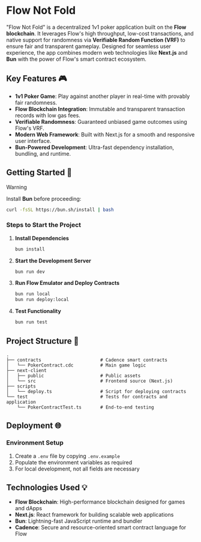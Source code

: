 # Flow Not Fold

"Flow Not Fold" is a decentralized 1v1 poker application built on the **Flow blockchain**. It leverages Flow's high throughput, low-cost transactions, and native support for randomness via **Verifiable Random Function (VRF)** to ensure fair and transparent gameplay. Designed for seamless user experience, the app combines modern web technologies like **Next.js** and **Bun** with the power of Flow's smart contract ecosystem.

## Key Features 🎮

- **1v1 Poker Game**: Play against another player in real-time with provably fair randomness.
- **Flow Blockchain Integration**: Immutable and transparent transaction records with low gas fees.
- **Verifiable Randomness**: Guaranteed unbiased game outcomes using Flow's VRF.
- **Modern Web Framework**: Built with Next.js for a smooth and responsive user interface.
- **Bun-Powered Development**: Ultra-fast dependency installation, bundling, and runtime.

## Getting Started 🚀

> [!WARNING]
> Install **Bun** before proceeding:
>
> ```bash
> curl -fsSL https://bun.sh/install | bash
> ```

### Steps to Start the Project

1. **Install Dependencies**

   ```bash
   bun install
   ```

2. **Start the Development Server**

   ```bash
   bun run dev
   ```

3. **Run Flow Emulator and Deploy Contracts**

   ```bash
   bun run local
   bun run deploy:local
   ```

4. **Test Functionality**
   ```bash
   bun run test
   ```

## Project Structure 🌴

```
.
├── contracts                      # Cadence smart contracts
│   └── PokerContract.cdc          # Main game logic
├── next-client
│   ├── public                     # Public assets
│   └── src                        # Frontend source (Next.js)
├── scripts
│   └── deploy.ts                  # Script for deploying contracts
└── test                           # Tests for contracts and application
    └── PokerContractTest.ts       # End-to-end testing
```

## Deployment 🌐

### Environment Setup

1. Create a `.env` file by copying `.env.example`
2. Populate the environment variables as required
3. For local development, not all fields are necessary

## Technologies Used 💡

- **Flow Blockchain**: High-performance blockchain designed for games and dApps
- **Next.js**: React framework for building scalable web applications
- **Bun**: Lightning-fast JavaScript runtime and bundler
- **Cadence**: Secure and resource-oriented smart contract language for Flow

